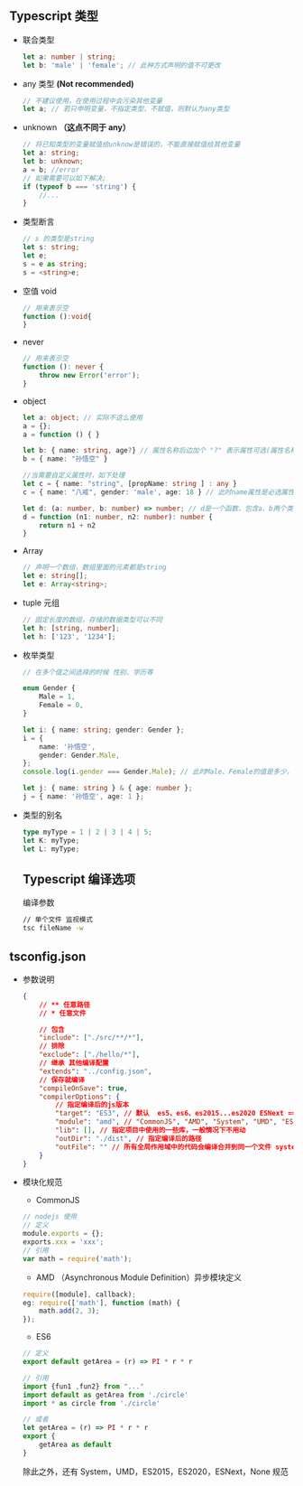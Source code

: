 ## Typescript 类型

-   联合类型
    ```typescript
    let a: number | string;
    let b: 'male' | 'female'; // 此种方式声明的值不可更改
    ```
-   any 类型 **(Not recommended)**
    ```typescript
    // 不建议使用，在使用过程中会污染其他变量
    let a; // 若只申明变量，不指定类型，不赋值，则默认为any类型
    ```
-   unknown **（这点不同于 any）**
    ```typescript
    // 将已知类型的变量赋值给unknow是错误的，不能直接赋值给其他变量
    let a: string;
    let b: unknown;
    a = b; //error
    // 如果需要可以如下解决;
    if (typeof b === 'string') {
        //...
    }
    ```
-   类型断言
    ```typescript
    // s 的类型是string
    let s: string;
    let e;
    s = e as string;
    s = <string>e;
    ```
-   空值 void
    ```typescript
    // 用来表示空
    function ():void{
    }
    ```
-   never
    ```typescript
    // 用来表示空
    function (): never {
        throw new Error('error');
    }
    ```
-   object

    ```typescript
    let a: object; // 实际不这么使用
    a = {};
    a = function () { }

    let b: { name: string, age?} // 属性名称后边加个 "?" 表示属性可选(属性名称需一一对应)
    b = { name: "孙悟空" }

    //当需要自定义属性时，如下处理
    let c = { name: "string", [propName: string ] : any }
    c = { name: "八戒", gender: 'male', age: 18 } // 此时name属性是必选属性

    let d: (a: number, b: number) => number; // d是一个函数，包含a、b两个类型为number类型的参数
    d = function (n1: number, n2: number): number {
        return n1 + n2
    }
    ```

-   Array
    ```typescript
    // 声明一个数组，数组里面的元素都是string
    let e: string[];
    let e: Array<string>;
    ```
-   tuple 元组
    ```typescript
    // 固定长度的数组，存储的数据类型可以不同
    let h: [string, number];
    let h: ['123', '1234'];
    ```
-   枚举类型

    ```typescript
    // 在多个值之间选择的时候 性别、学历等

    enum Gender {
        Male = 1,
        Female = 0,
    }

    let i: { name: string; gender: Gender };
    i = {
        name: '孙悟空',
        gender: Gender.Male,
    };
    console.log(i.gender === Gender.Male); // 此时Male、Female的值是多少，并不在意

    let j: { name: string } & { age: number };
    j = { name: '孙悟空', age: 1 };
    ```

-   类型的别名
    ```typescript
    type myType = 1 | 2 | 3 | 4 | 5;
    let K: myType;
    let L: myType;
    ```
    ## Typescript 编译选项
    编译参数
    ```bash
    // 单个文件 监视模式
    tsc fileName -w
    ```

## tsconfig.json

-   参数说明

    ```json
    {
        // ** 任意路径
        // * 任意文件

        // 包含
        "include": ["./src/**/*"],
        // 排除
        "exclude": ["./hello/*"],
        // 继承 其他编译配置
        "extends": "../config.json",
        // 保存就编译
        "compileOnSave": true,
        "compilerOptions": {
            // 指定编译后的js版本
            "target": "ES3", // 默认  es5、es6、es2015...es2020 ESNext ==> 最新版本
            "module": "amd", // "CommonJS", "AMD", "System", "UMD", "ES6", "ES2015", "ES2020", "ESNext", "None".
            "lib": [], // 指定项目中使用的一些库，一般情况下不用动
            "outDir": "./dist", // 指定编译后的路径
            "outFile": "" // 所有全局作用域中的代码会编译合并到同一个文件 system、amd模块
        }
    }
    ```

-   模块化规范

    -   CommonJS

    ```javascript
    // nodejs 使用
    // 定义
    module.exports = {};
    exports.xxx = 'xxx';
    // 引用
    var math = require('math');
    ```

    -   AMD （Asynchronous Module Definition）异步模块定义

    ```javascript
    require([module], callback);
    eg: require(['math'], function (math) {
        math.add(2, 3);
    });
    ```

    -   ES6

    ```javascript
    // 定义
    export default getArea = (r) => PI * r * r

    // 引用
    import {fun1 ,fun2} from "..."
    import default as getArea from './circle'
    import * as circle from './circle'

    // 或者
    let getArea = (r) => PI * r * r
    export {
        getArea as default
    }

    ```

    除此之外，还有 System，UMD，ES2015，ES2020，ESNext，None 规范

